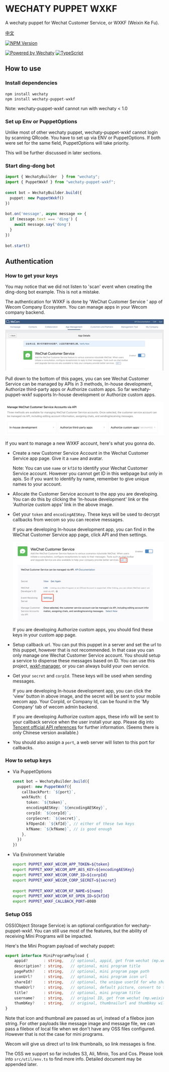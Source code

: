 # WECHATY PUPPET WXKF
A wechaty puppet for Wechat Customer Service, or WXKF (Weixin Ke Fu).

[中文](./README-CHN.md)

[![NPM Version](https://badge.fury.io/js/wechaty-puppet-wxkf.svg)](https://badge.fury.io/js/wechaty-puppet-wxkf)

[![Powered by Wechaty](https://img.shields.io/badge/Powered%20By-Wechaty-brightgreen.svg)](https://github.com/wechaty/wechaty)
[![TypeScript](https://img.shields.io/badge/%3C%2F%3E-TypeScript-blue.svg)](https://www.typescriptlang.org/)


## How to use

### Install dependencies

```shell
npm install wechaty
npm install wechaty-puppet-wxkf
```

Note: wechaty-puppet-wxkf cannot run with wechaty < 1.0

### Set up Env or PuppetOptions

Unlike most of other wechaty puppet, wechaty-puppet-wxkf cannot login by scanning QRcode. You have to set up via ENV or PuppetOptions. If both were set for the same field, PuppetOptions will take priority.

This will be further discussed in later sections.

### Start ding-dong bot

```ts
import { WechatyBuilder  } from "wechaty";
import { PuppetWxkf } from "wechaty-puppet-wxkf";

const bot = WechatyBuilder.build({
  puppet: new PuppetWxkf()
})

bot.on('message', async message => {
  if (message.text === 'ding') {
    await message.say('dong')
  }
})

bot.start()
```

## Authentication

### How to get your keys

You may notice that we did not listen to 'scan' event when creating the ding-dong bot example. This is not a mistake.

The authentication for WXKF is done by 'WeChat Customer Service
' app of Wecom Company Ecosystem. You can manage apps in your Wecom company backend.

![App-manage](./introduction-assets/eng/app-manage.jpg)

Pull down to the bottom of this pages, you can see Wechat Customer Service can be managed by APIs in 3 methods, In-house development, Authorize third-party apps or Authorize custom apps. So far wechaty-puppet-wxkf supports In-house development or Authorize custom apps.

![App-type](./introduction-assets/eng/app-type.jpg)

If you want to manage a new WXKF account, here's what you gonna do.

- Create a new Customer Service Account in the Wechat Customer Service app page. Give it a `name` and avatar.

  Note: You can use `name` or `kfId` to identify your Wechat Customer Service account. However you cannot get ID in this webpage but only in apis. So if you want to identify by name, remember to give unique names to your account.

- Allocate the Customer Service account to the app you are developing. You can do this by clicking the 'In-house development' link or the 'Authorize custom apps' link in the above image.

- Get your `token` and `encodingAESKey`. These keys will be used to decrypt callbacks from wecom so you can receive messages.

  If you are developing In-house development app, you can find in the WeChat Customer Service app page, click API and then settings.

  ![App-key](./introduction-assets/eng/app-key.jpg)

  If you are developing Authorize custom apps, you should find these keys in your custom app page.

- Setup callback url. You can put this puppet in a server and set the url to this puppet, however that is not recommended. In that case you can only manage one Wechat Customer Service account. You should setup a service to dispense these messages based on ID. You can use this project, [wxkf-manager](https://github.com/juzibot/wxkf-manager), or you can always build your own service.

- Get your `secret` and `corpId`. These keys will be used when sending messages.

  If you are developing In-house development app, you can click the 'view' button in above image, and the secret will be sent to your mobile wecom app. Your CorpId, or Company Id, can be found in the 'My Company' tab of wecom admin backend.

  If you are developing Authorize custom apps, these info will be sent to your callback service when the user install your app. Please dig into [Tencent official API references](https://developer.work.weixin.qq.com/document/path/97163) for further information. (Seems there is only Chinese version available.)

- You should also assign a `port`, a web server will listen to this port for callbacks.

### How to setup keys

- Via PuppetOptions

  ```ts
  const bot = WechatyBuilder.build({
    puppet: new PuppetWxkf({
      callbackPort: `${port}`,
      wxkfAuth: {
        token: `${token}`,
        encodingAESKey: `${encodingAESKey}`,
        corpId: `${corpId}`,
        corpSecret: `${secret}`,
        kfOpenId: `${kfId}`, // either of these two keys
        kfName: `${kfName}`, // is good enough
      },
    })
  })
  ```

- Via Environment Variable

  ```bash
  export PUPPET_WXKF_WECOM_APP_TOKEN=${token}
  export PUPPET_WXKF_WECOM_APP_AES_KEY=${encodingAESKey}
  export PUPPET_WXKF_WECOM_CORP_ID=${corpId}
  export PUPPET_WXKF_WECOM_CORP_SECRET=${secret}

  export PUPPET_WXKF_WECOM_KF_NAME=${name}
  export PUPPET_WXKF_WECOM_KF_OPEN_ID=${kfId}
  export PUPPET_WXKF_CALLBACK_PORT=8080
  ```

### Setup OSS

OSS(Object Storage Service) is an optional configuration for wechaty-puppet-wxkf. You can still use most of the features, but the ability of receiving Mini Programs will be impacted.

Here's the Mini Program payload of wechaty puppet:

```ts
export interface MiniProgramPayload {
    appid?       : string,   // optional, appid, get from wechat (mp.weixin.qq.com)
    description? : string,   // optional, mini program title
    pagePath?    : string,   // optional, mini program page path
    iconUrl?     : string,   // optional, mini program icon url
    shareId?     : string,   // optional, the unique userId for who share this mini program
    thumbUrl?    : string,   // optional, default picture, convert to thumbnail
    title?       : string,   // optional, mini program title
    username?    : string,   // original ID, get from wechat (mp.weixin.qq.com)
    thumbKey?    : string,   // original, thumbnailurl and thumbkey will make the headphoto of mini-program better
}
```

Note that icon and thumbnail are passed as url, instead of a filebox json string. For other payloads like message image and message file, we can pass a filebox of local file when we don't have any OSS files configured. However that is not the case for mini programs.

Wecom will give us direct url to link thumbnails, so link messages is fine.

The OSS we support so far includes S3, Ali, Minio, Tos and Cos. Please look into `src/util/env.ts` to find more info. Detailed document may be appended later.
